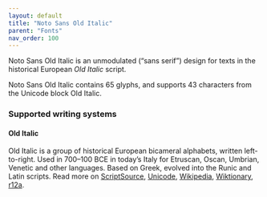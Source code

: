 ```yaml
---
layout: default
title: "Noto Sans Old Italic"
parent: "Fonts"
nav_order: 100
---
```

Noto Sans Old Italic is an unmodulated (“sans serif”) design for texts in the historical European _Old Italic_ script. 

Noto Sans Old Italic contains 65 glyphs, and supports 43 characters from the Unicode block Old Italic.


### Supported writing systems


#### Old Italic

Old Italic is a group of historical European bicameral alphabets, written left-to-right. Used in 700–100 BCE in today’s Italy for Etruscan, Oscan, Umbrian, Venetic and other languages. Based on Greek, evolved into the Runic and Latin scripts. Read more on [ScriptSource](https://scriptsource.org/scr/Ital), [Unicode](https://www.unicode.org/versions/Unicode13.0.0/ch08.pdf#G27379), [Wikipedia](https://en.wikipedia.org/wiki/ISO_15924:Ital), [Wiktionary](https://en.wiktionary.org/wiki/Category:Old_Italic_script), [r12a](https://r12a.github.io/scripts/links?iso=Ital).

